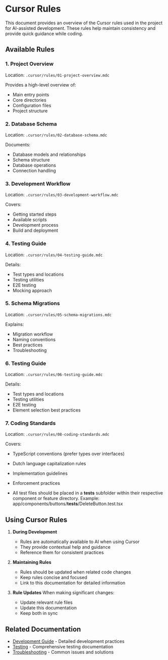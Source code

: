 # Cursor Rules

This document provides an overview of the Cursor rules used in the project for AI-assisted development. These rules help maintain consistency and provide quick guidance while coding.

## Available Rules

### 1. Project Overview

Location: `.cursor/rules/01-project-overview.mdc`

Provides a high-level overview of:

- Main entry points
- Core directories
- Configuration files
- Project structure

### 2. Database Schema

Location: `.cursor/rules/02-database-schema.mdc`

Documents:

- Database models and relationships
- Schema structure
- Database operations
- Connection handling

### 3. Development Workflow

Location: `.cursor/rules/03-development-workflow.mdc`

Covers:

- Getting started steps
- Available scripts
- Development process
- Build and deployment

### 4. Testing Guide

Location: `.cursor/rules/04-testing-guide.mdc`

Details:

- Test types and locations
- Testing utilities
- E2E testing
- Mocking approach

### 5. Schema Migrations

Location: `.cursor/rules/05-schema-migrations.mdc`

Explains:

- Migration workflow
- Naming conventions
- Best practices
- Troubleshooting

### 6. Testing Guide

Location: `.cursor/rules/06-testing-guide.mdc`

Details:

- Test types and locations
- Testing utilities
- E2E testing
- Element selection best practices

### 7. Coding Standards

Location: `.cursor/rules/08-coding-standards.mdc`

Covers:

- TypeScript conventions (prefer types over interfaces)
- Dutch language capitalization rules
- Implementation guidelines
- Enforcement practices

- All test files should be placed in a **tests** subfolder within their respective component or feature directory. Example: app/components/buttons/**tests**/DeleteButton.test.tsx

## Using Cursor Rules

1. **During Development**
   - Rules are automatically available to AI when using Cursor
   - They provide contextual help and guidance
   - Reference them for consistent practices

2. **Maintaining Rules**
   - Rules should be updated when related code changes
   - Keep rules concise and focused
   - Link to this documentation for detailed information

3. **Rule Updates**
   When making significant changes:
   - Update relevant rule files
   - Update this documentation
   - Keep both in sync

## Related Documentation

- [Development Guide](development.md) - Detailed development practices
- [Testing](../testing.md) - Comprehensive testing documentation
- [Troubleshooting](../troubleshooting.md) - Common issues and solutions
